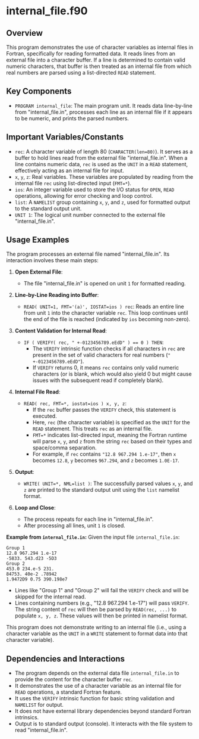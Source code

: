 # internal_file.f90

## Overview
This program demonstrates the use of character variables as internal files in Fortran, specifically for reading formatted data. It reads lines from an external file into a character buffer. If a line is determined to contain valid numeric characters, that buffer is then treated as an internal file from which real numbers are parsed using a list-directed `READ` statement.

## Key Components
- `PROGRAM internal_file`: The main program unit. It reads data line-by-line from "internal_file.in", processes each line as an internal file if it appears to be numeric, and prints the parsed numbers.

## Important Variables/Constants
- `rec`: A character variable of length 80 (`CHARACTER(len=80)`). It serves as a buffer to hold lines read from the external file "internal_file.in". When a line contains numeric data, `rec` is used as the `UNIT` in a `READ` statement, effectively acting as an internal file for input.
- `x`, `y`, `z`: Real variables. These variables are populated by reading from the internal file `rec` using list-directed input (`FMT=*`).
- `ios`: An integer variable used to store the I/O status for `OPEN`, `READ` operations, allowing for error checking and loop control.
- `list`: A `NAMELIST` group containing `x`, `y`, and `z`, used for formatted output to the standard output unit.
- `UNIT 1`: The logical unit number connected to the external file "internal_file.in".

## Usage Examples
The program processes an external file named "internal_file.in". Its interaction involves these main steps:

1.  **Open External File**:
    *   The file "internal_file.in" is opened on unit `1` for formatted reading.

2.  **Line-by-Line Reading into Buffer**:
    *   `READ( UNIT=1, FMT='(a)', IOSTAT=ios ) rec`: Reads an entire line from unit `1` into the character variable `rec`. This loop continues until the end of the file is reached (indicated by `ios` becoming non-zero).

3.  **Content Validation for Internal Read**:
    *   `IF ( VERIFY( rec, " +-0123456789.eEdD" ) == 0 ) THEN`:
        *   The `VERIFY` intrinsic function checks if all characters in `rec` are present in the set of valid characters for real numbers (`" +-0123456789.eEdD"`).
        *   If `VERIFY` returns 0, it means `rec` contains only valid numeric characters (or is blank, which would also yield 0 but might cause issues with the subsequent read if completely blank).

4.  **Internal File Read**:
    *   `READ( rec, FMT=*, iostat=ios ) x, y, z`:
        *   If the `rec` buffer passes the `VERIFY` check, this statement is executed.
        *   Here, `rec` (the character variable) is specified as the `UNIT` for the `READ` statement. This treats `rec` as an internal file.
        *   `FMT=*` indicates list-directed input, meaning the Fortran runtime will parse `x`, `y`, and `z` from the string `rec` based on their types and space/comma separation.
        *   For example, if `rec` contains `"12.8 967.294 1.e-17"`, then `x` becomes `12.8`, `y` becomes `967.294`, and `z` becomes `1.0E-17`.

5.  **Output**:
    *   `WRITE( UNIT=*, NML=list )`: The successfully parsed values `x`, `y`, and `z` are printed to the standard output unit using the `list` namelist format.

6.  **Loop and Close**:
    *   The process repeats for each line in "internal_file.in".
    *   After processing all lines, unit `1` is closed.

**Example from `internal_file.in`:**
Given the input file `internal_file.in`:
```
Group 1
12.8 967.294 1.e-17
-5833. 543.d23 -5D3
Group 2
453.0 234.e-5 231.
84753. 40e-2 .78942
1.9472D9 0.75 390.198e7
```
- Lines like "Group 1" and "Group 2" will fail the `VERIFY` check and will be skipped for the internal read.
- Lines containing numbers (e.g., "12.8 967.294 1.e-17") will pass `VERIFY`. The string content of `rec` will then be parsed by `READ(rec, ...)` to populate `x, y, z`. These values will then be printed in namelist format.

This program does not demonstrate writing to an internal file (i.e., using a character variable as the `UNIT` in a `WRITE` statement to format data into that character variable).

## Dependencies and Interactions
- The program depends on the external data file `internal_file.in` to provide the content for the character buffer `rec`.
- It demonstrates the use of a character variable as an internal file for `READ` operations, a standard Fortran feature.
- It uses the `VERIFY` intrinsic function for basic string validation and `NAMELIST` for output.
- It does not have external library dependencies beyond standard Fortran intrinsics.
- Output is to standard output (console). It interacts with the file system to read "internal_file.in".
